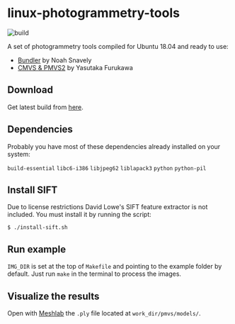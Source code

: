 # linux-photogrammetry-tools
![build](https://github.com/epassaro/linux-photogrammetry-tools/workflows/build/badge.svg)

A set of photogrammetry tools compiled for Ubuntu 18.04 and ready to use:

- [Bundler](https://github.com/snavely/bundler_sfm) by Noah Snavely
- [CMVS \& PMVS2](https://github.com/pmoulon/CMVS-PMVS) by Yasutaka Furukawa


## Download
Get latest build from [here](https://github.com/epassaro/linux-photogrammetry-tools/releases/download/stable/lpt-ubuntu-18.04.tar.gz).


## Dependencies
Probably you have most of these dependencies already installed on your system:

`build-essential` `libc6-i386` `libjpeg62` `liblapack3` `python` `python-pil`


## Install SIFT
Due to license restrictions David Lowe's SIFT feature extractor is not included. You must install it by running the script:

`$ ./install-sift.sh`


## Run example
`IMG_DIR` is set at the top of `Makefile` and pointing to the example folder by default. Just run `make` in the terminal to process the images.


## Visualize the results
Open with [Meshlab](http://www.meshlab.net/) the `.ply` file located at `work_dir/pmvs/models/`.
